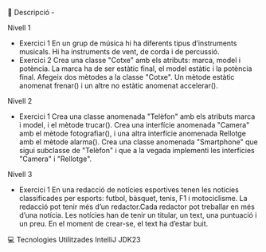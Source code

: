 📄 Descripció - 

Nivell 1
- Exercici 1
En un grup de música hi ha diferents tipus d’instruments musicals. Hi ha instruments de vent, de corda i de percussió.
- Exercici 2
Crea una classe "Cotxe" amb els atributs: marca, model i potència. La marca ha de ser estàtic final, el model estàtic i la potència final. Afegeix dos mètodes a la classe "Cotxe". Un mètode estàtic anomenat frenar() i un altre no estàtic anomenat accelerar(). 


Nivell 2
- Exercici 1
Crea una classe anomenada "Telèfon" amb els atributs marca i model, i el mètode trucar().
Crea una interfície anomenada "Camera" amb el mètode fotografiar(), i una altra interfície anomenada Rellotge amb el mètode alarma().
Crea una classe anomenada "Smartphone" que sigui subclasse de "Telèfon" i que a la vegada implementi les interfícies "Camera" i "Rellotge".

Nivell 3
- Exercici 1
En una redacció de notícies esportives tenen les notícies classificades per esports: futbol, bàsquet, tenis, F1 i motociclisme.
La redacció pot tenir més d’un redactor.Cada redactor pot treballar en més d’una notícia. Les notícies han de tenir un titular, un text, una puntuació i un preu. En el moment de crear-se, el text ha d’estar buit.

💻 Tecnologies Utilitzades
IntelliJ 
JDK23
